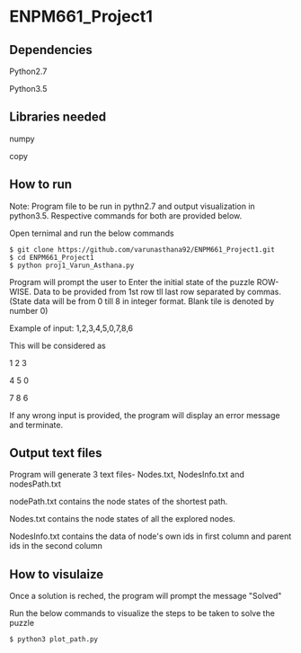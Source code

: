 # ENPM661_Project1

## Dependencies
Python2.7

Python3.5

## Libraries needed
numpy

copy

## How to run
Note: Program file to be run in pythn2.7 and output visualization in python3.5. Respective commands for both are provided below.

Open ternimal and run the below commands
```
$ git clone https://github.com/varunasthana92/ENPM661_Project1.git
$ cd ENPM661_Project1
$ python proj1_Varun_Asthana.py
```

Program will prompt the user to Enter the initial state of the puzzle ROW-WISE. Data to be provided from 1st row tll last row separated by commas.
(State data will be from 0 till 8 in integer format. Blank tile is denoted by number 0)

Example of input: 1,2,3,4,5,0,7,8,6

This will be considered as

1 2 3

4 5 0

7 8 6


If any wrong input is provided, the program will display an error message and terminate.

## Output text files
Program will generate 3 text files- Nodes.txt, NodesInfo.txt and nodesPath.txt

nodePath.txt contains the node states of the shortest path.

Nodes.txt contains the node states of all the explored nodes.

NodesInfo.txt contains the data of node's own ids in first column and parent ids in the second column

## How to visulaize
Once a solution is reched, the program will prompt the message "Solved"

Run the below commands to visualize the steps to be taken to solve the puzzle
```
$ python3 plot_path.py
```
